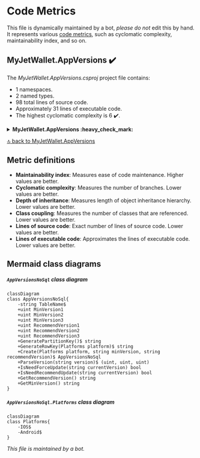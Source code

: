 <!-- markdownlint-capture -->
<!-- markdownlint-disable -->

# Code Metrics

This file is dynamically maintained by a bot, *please do not* edit this by hand. It represents various [code metrics](https://aka.ms/dotnet/code-metrics), such as cyclomatic complexity, maintainability index, and so on.

<div id='myjetwallet-appversions'></div>

## MyJetWallet.AppVersions :heavy_check_mark:

The *MyJetWallet.AppVersions.csproj* project file contains:

- 1 namespaces.
- 2 named types.
- 98 total lines of source code.
- Approximately 31 lines of executable code.
- The highest cyclomatic complexity is 6 :heavy_check_mark:.

<details>
<summary>
  <strong id="myjetwallet-appversions">
    MyJetWallet.AppVersions :heavy_check_mark:
  </strong>
</summary>
<br>

The `MyJetWallet.AppVersions` namespace contains 2 named types.

- 2 named types.
- 98 total lines of source code.
- Approximately 31 lines of executable code.
- The highest cyclomatic complexity is 6 :heavy_check_mark:.

<details>
<summary>
  <strong id="appversionsnosql">
    AppVersionsNoSql :heavy_check_mark:
  </strong>
</summary>
<br>

- The `AppVersionsNoSql` contains 15 members.
- 96 total lines of source code.
- Approximately 29 lines of executable code.
- The highest cyclomatic complexity is 6 :heavy_check_mark:.

| Member kind | Line number | Maintainability index | Cyclomatic complexity | Depth of inheritance | Class coupling | Lines of source / executable code |
| :-: | :-: | :-: | :-: | :-: | :-: | :-: |
| Method | <a href='https://github.com/MyJetWallet/MyJetWallet.AppVersions/blob/master/src/MyJetWallet.AppVersions/AppVersionsNoSql.cs#L27' title='AppVersionsNoSql AppVersionsNoSql.Create(Platforms platform, string minVersion, string recommendVersion)'>27</a> | 71 | 1 :heavy_check_mark: | 0 | 3 | 21 / 4 |
| Method | <a href='https://github.com/MyJetWallet/MyJetWallet.AppVersions/blob/master/src/MyJetWallet.AppVersions/AppVersionsNoSql.cs#L16' title='string AppVersionsNoSql.GeneratePartitionKey()'>16</a> | 100 | 1 :heavy_check_mark: | 0 | 0 | 1 / 1 |
| Method | <a href='https://github.com/MyJetWallet/MyJetWallet.AppVersions/blob/master/src/MyJetWallet.AppVersions/AppVersionsNoSql.cs#L17' title='string AppVersionsNoSql.GenerateRowKey(Platforms platform)'>17</a> | 100 | 1 :heavy_check_mark: | 0 | 2 | 1 / 1 |
| Method | <a href='https://github.com/MyJetWallet/MyJetWallet.AppVersions/blob/master/src/MyJetWallet.AppVersions/AppVersionsNoSql.cs#L99' title='string AppVersionsNoSql.GetMinVersion()'>99</a> | 93 | 1 :heavy_check_mark: | 0 | 0 | 1 / 1 |
| Method | <a href='https://github.com/MyJetWallet/MyJetWallet.AppVersions/blob/master/src/MyJetWallet.AppVersions/AppVersionsNoSql.cs#L98' title='string AppVersionsNoSql.GetRecommendVersion()'>98</a> | 93 | 1 :heavy_check_mark: | 0 | 0 | 1 / 1 |
| Method | <a href='https://github.com/MyJetWallet/MyJetWallet.AppVersions/blob/master/src/MyJetWallet.AppVersions/AppVersionsNoSql.cs#L68' title='bool AppVersionsNoSql.IsNeedForceUpdate(string currentVersion)'>68</a> | 66 | 6 :heavy_check_mark: | 0 | 2 | 14 / 7 |
| Method | <a href='https://github.com/MyJetWallet/MyJetWallet.AppVersions/blob/master/src/MyJetWallet.AppVersions/AppVersionsNoSql.cs#L83' title='bool AppVersionsNoSql.IsNeedRecommendUpdate(string currentVersion)'>83</a> | 66 | 6 :heavy_check_mark: | 0 | 2 | 14 / 7 |
| Property | <a href='https://github.com/MyJetWallet/MyJetWallet.AppVersions/blob/master/src/MyJetWallet.AppVersions/AppVersionsNoSql.cs#L19' title='uint AppVersionsNoSql.MinVersion1'>19</a> | 100 | 2 :heavy_check_mark: | 0 | 0 | 1 / 0 |
| Property | <a href='https://github.com/MyJetWallet/MyJetWallet.AppVersions/blob/master/src/MyJetWallet.AppVersions/AppVersionsNoSql.cs#L20' title='uint AppVersionsNoSql.MinVersion2'>20</a> | 100 | 2 :heavy_check_mark: | 0 | 0 | 1 / 0 |
| Property | <a href='https://github.com/MyJetWallet/MyJetWallet.AppVersions/blob/master/src/MyJetWallet.AppVersions/AppVersionsNoSql.cs#L21' title='uint AppVersionsNoSql.MinVersion3'>21</a> | 100 | 2 :heavy_check_mark: | 0 | 0 | 1 / 0 |
| Method | <a href='https://github.com/MyJetWallet/MyJetWallet.AppVersions/blob/master/src/MyJetWallet.AppVersions/AppVersionsNoSql.cs#L49' title='(uint, uint, uint) AppVersionsNoSql.ParseVersion(string version)'>49</a> | 70 | 2 :heavy_check_mark: | 0 | 4 | 18 / 6 |
| Property | <a href='https://github.com/MyJetWallet/MyJetWallet.AppVersions/blob/master/src/MyJetWallet.AppVersions/AppVersionsNoSql.cs#L23' title='uint AppVersionsNoSql.RecommendVersion1'>23</a> | 100 | 2 :heavy_check_mark: | 0 | 0 | 1 / 0 |
| Property | <a href='https://github.com/MyJetWallet/MyJetWallet.AppVersions/blob/master/src/MyJetWallet.AppVersions/AppVersionsNoSql.cs#L24' title='uint AppVersionsNoSql.RecommendVersion2'>24</a> | 100 | 2 :heavy_check_mark: | 0 | 0 | 1 / 0 |
| Property | <a href='https://github.com/MyJetWallet/MyJetWallet.AppVersions/blob/master/src/MyJetWallet.AppVersions/AppVersionsNoSql.cs#L25' title='uint AppVersionsNoSql.RecommendVersion3'>25</a> | 100 | 2 :heavy_check_mark: | 0 | 0 | 1 / 0 |
| Field | <a href='https://github.com/MyJetWallet/MyJetWallet.AppVersions/blob/master/src/MyJetWallet.AppVersions/AppVersionsNoSql.cs#L8' title='string AppVersionsNoSql.TableName'>8</a> | 93 | 0 :heavy_check_mark: | 0 | 0 | 1 / 1 |

<a href="#AppVersionsNoSql-class-diagram">:link: to `AppVersionsNoSql` class diagram</a>

<a href="#myjetwallet-appversions">:top: back to MyJetWallet.AppVersions</a>

</details>

<details>
<summary>
  <strong id="appversionsnosql-platforms">
    AppVersionsNoSql.Platforms :heavy_check_mark:
  </strong>
</summary>
<br>

- The `AppVersionsNoSql.Platforms` contains 2 members.
- 5 total lines of source code.
- Approximately 2 lines of executable code.
- The highest cyclomatic complexity is 0 :heavy_check_mark:.

| Member kind | Line number | Maintainability index | Cyclomatic complexity | Depth of inheritance | Class coupling | Lines of source / executable code |
| :-: | :-: | :-: | :-: | :-: | :-: | :-: |
| Field | <a href='https://github.com/MyJetWallet/MyJetWallet.AppVersions/blob/master/src/MyJetWallet.AppVersions/AppVersionsNoSql.cs#L13' title='Platforms.Android'>13</a> | 93 | 0 :heavy_check_mark: | 0 | 0 | 1 / 1 |
| Field | <a href='https://github.com/MyJetWallet/MyJetWallet.AppVersions/blob/master/src/MyJetWallet.AppVersions/AppVersionsNoSql.cs#L12' title='Platforms.IOS'>12</a> | 93 | 0 :heavy_check_mark: | 0 | 0 | 1 / 1 |

<a href="#AppVersionsNoSql.Platforms-class-diagram">:link: to `AppVersionsNoSql.Platforms` class diagram</a>

<a href="#myjetwallet-appversions">:top: back to MyJetWallet.AppVersions</a>

</details>

</details>

<a href="#myjetwallet-appversions">:top: back to MyJetWallet.AppVersions</a>

## Metric definitions

  - **Maintainability index**: Measures ease of code maintenance. Higher values are better.
  - **Cyclomatic complexity**: Measures the number of branches. Lower values are better.
  - **Depth of inheritance**: Measures length of object inheritance hierarchy. Lower values are better.
  - **Class coupling**: Measures the number of classes that are referenced. Lower values are better.
  - **Lines of source code**: Exact number of lines of source code. Lower values are better.
  - **Lines of executable code**: Approximates the lines of executable code. Lower values are better.

## Mermaid class diagrams

<div id="AppVersionsNoSql-class-diagram"></div>

##### `AppVersionsNoSql` class diagram

```mermaid
classDiagram
class AppVersionsNoSql{
    -string TableName$
    +uint MinVersion1
    +uint MinVersion2
    +uint MinVersion3
    +uint RecommendVersion1
    +uint RecommendVersion2
    +uint RecommendVersion3
    +GeneratePartitionKey()$ string
    +GenerateRowKey(Platforms platform)$ string
    +Create(Platforms platform, string minVersion, string recommendVersion)$ AppVersionsNoSql
    +ParseVersion(string version)$ (uint, uint, uint)
    +IsNeedForceUpdate(string currentVersion) bool
    +IsNeedRecommendUpdate(string currentVersion) bool
    +GetRecommendVersion() string
    +GetMinVersion() string
}

```

<div id="AppVersionsNoSql.Platforms-class-diagram"></div>

##### `AppVersionsNoSql.Platforms` class diagram

```mermaid
classDiagram
class Platforms{
    -IOS$
    -Android$
}

```

*This file is maintained by a bot.*

<!-- markdownlint-restore -->
